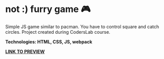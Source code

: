 # not :) furry game :video_game:
Simple JS game similar to pacman.
You have to control square and catch circles. Project created during CodersLab course.

**Technologies: HTML, CSS, JS, webpack**

<a href="https://karminkarmen.github.io/furry_game/">**LINK TO PREVIEW**</a>

